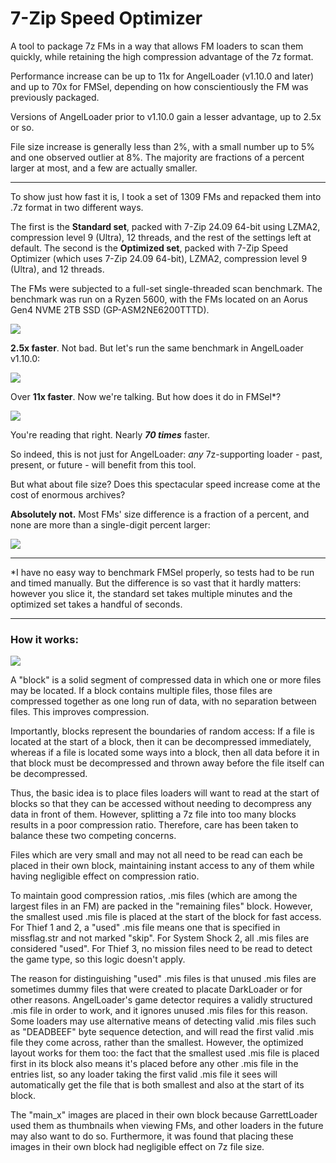 # 7-Zip Speed Optimizer

A tool to package 7z FMs in a way that allows FM loaders to scan them quickly, while retaining the high compression advantage of the 7z format.

Performance increase can be up to 11x for AngelLoader (v1.10.0 and later) and up to 70x for FMSel, depending on how conscientiously the FM was previously packaged.

Versions of AngelLoader prior to v1.10.0 gain a lesser advantage, up to 2.5x or so.

File size increase is generally less than 2%, with a small number up to 5% and one observed outlier at 8%. The majority are fractions of a percent larger at most, and a few are actually smaller.

<hr>

To show just how fast it is, I took a set of 1309 FMs and repacked them into .7z format in two different ways.

The first is the **Standard set**, packed with 7-Zip 24.09 64-bit using LZMA2, compression level 9 (Ultra), 12 threads, and the rest of the settings left at default.
The second is the **Optimized set**, packed with 7-Zip Speed Optimizer (which uses 7-Zip 24.09 64-bit), LZMA2, compression level 9 (Ultra), and 12 threads.

The FMs were subjected to a full-set single-threaded scan benchmark. The benchmark was run on a Ryzen 5600, with the FMs located on an Aorus Gen4 NVME 2TB SSD (GP-ASM2NE6200TTTD).

<img src="https://i.postimg.cc/sDj2hC8v/v1-9-9-single.png"/>

**2.5x faster**. Not bad. But let's run the same benchmark in AngelLoader v1.10.0:

<img src="https://i.postimg.cc/cL64FMdW/v1-10-0-single.png"/>

Over **11x faster**. Now we're talking. But how does it do in FMSel*?

<img src="https://i.postimg.cc/mZNDkgmv/FMSel-chart.png"/>

You're reading that right. Nearly **_70 times_** faster.

So indeed, this is not just for AngelLoader: *any* 7z-supporting loader - past, present, or future - will benefit from this tool.

But what about file size? Does this spectacular speed increase come at the cost of enormous archives?

**Absolutely not.** Most FMs' size difference is a fraction of a percent, and none are more than a single-digit percent larger:

<img src="https://i.postimg.cc/5Ns25kdp/file-size-chart.png"/>

---

*I have no easy way to benchmark FMSel properly, so tests had to be run and timed manually. But the difference is so vast that it hardly matters: however you slice it, the standard set takes multiple minutes and the optimized set takes a handful of seconds.

---

### How it works:

<img src="https://i.postimg.cc/Mp4ZNMGQ/7zLayout.png"/>

A "block" is a solid segment of compressed data in which one or more files may be located. If a block contains multiple files, those files are compressed together as one long run of data, with no separation between files. This improves compression.

Importantly, blocks represent the boundaries of random access: If a file is located at the start of a block, then it can be decompressed immediately, whereas if a file is located some ways into a block, then all data before it in that block must be decompressed and thrown away before the file itself can be decompressed.

Thus, the basic idea is to place files loaders will want to read at the start of blocks so that they can be accessed without needing to decompress any data in front of them. However, splitting a 7z file into too many blocks results in a poor compression ratio. Therefore, care has been taken to balance these two competing concerns.

Files which are very small and may not all need to be read can each be placed in their own block, maintaining instant access to any of them while having negligible effect on compression ratio.

To maintain good compression ratios, .mis files (which are among the largest files in an FM) are packed in the "remaining files" block. However, the smallest used .mis file is placed at the start of the block for fast access. For Thief 1 and 2, a "used" .mis file means one that is specified in missflag.str and not marked "skip". For System Shock 2, all .mis files are considered "used". For Thief 3, no mission files need to be read to detect the game type, so this logic doesn't apply.

The reason for distinguishing "used" .mis files is that unused .mis files are sometimes dummy files that were created to placate DarkLoader or for other reasons. AngelLoader's game detector requires a validly structured .mis file in order to work, and it ignores unused .mis files for this reason. Some loaders may use alternative means of detecting valid .mis files such as "DEADBEEF" byte sequence detection, and will read the first valid .mis file they come across, rather than the smallest. However, the optimized layout works for them too: the fact that the smallest used .mis file is placed first in its block also means it's placed before any other .mis file in the entries list, so any loader taking the first valid .mis file it sees will automatically get the file that is both smallest and also at the start of its block.

The "main_x" images are placed in their own block because GarrettLoader used them as thumbnails when viewing FMs, and other loaders in the future may also want to do so. Furthermore, it was found that placing these images in their own block had negligible effect on 7z file size.
